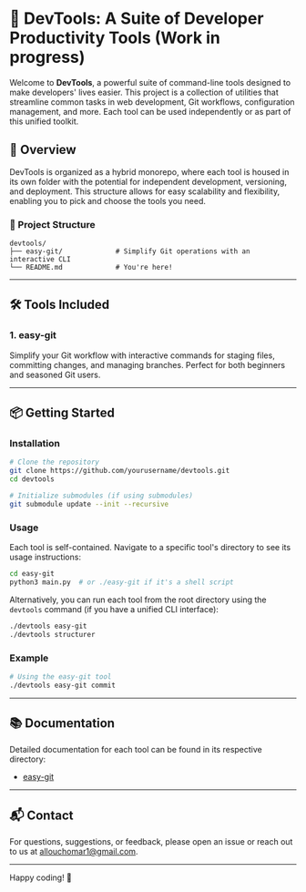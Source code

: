 # 🚀 DevTools: A Suite of Developer Productivity Tools (Work in progress)

Welcome to **DevTools**, a powerful suite of command-line tools designed to make developers' lives easier. This project is a collection of utilities that streamline common tasks in web development, Git workflows, configuration management, and more. Each tool can be used independently or as part of this unified toolkit.

## 🌟 Overview

DevTools is organized as a hybrid monorepo, where each tool is housed in its own folder with the potential for independent development, versioning, and deployment. This structure allows for easy scalability and flexibility, enabling you to pick and choose the tools you need.

### 📁 Project Structure
```
devtools/
├── easy-git/             # Simplify Git operations with an interactive CLI
└── README.md             # You're here!
```

---

## 🛠️ Tools Included

### 1. **easy-git**
Simplify your Git workflow with interactive commands for staging files, committing changes, and managing branches. Perfect for both beginners and seasoned Git users.

---

## 📦 Getting Started

### Installation

```bash
# Clone the repository
git clone https://github.com/yourusername/devtools.git
cd devtools

# Initialize submodules (if using submodules)
git submodule update --init --recursive
```

### Usage

Each tool is self-contained. Navigate to a specific tool's directory to see its usage instructions:

```bash
cd easy-git
python3 main.py  # or ./easy-git if it's a shell script
```

Alternatively, you can run each tool from the root directory using the `devtools` command (if you have a unified CLI interface):

```bash
./devtools easy-git
./devtools structurer
```

### Example
```bash
# Using the easy-git tool
./devtools easy-git commit
```

---

## 📚 Documentation

Detailed documentation for each tool can be found in its respective directory:

- [easy-git](./easy-git/README.md)

---

## 📬 Contact

For questions, suggestions, or feedback, please open an issue or reach out to us at [allouchomar1@gmail.com](mailto:allouchomar1@gmail.com).

---

Happy coding! 🚀
